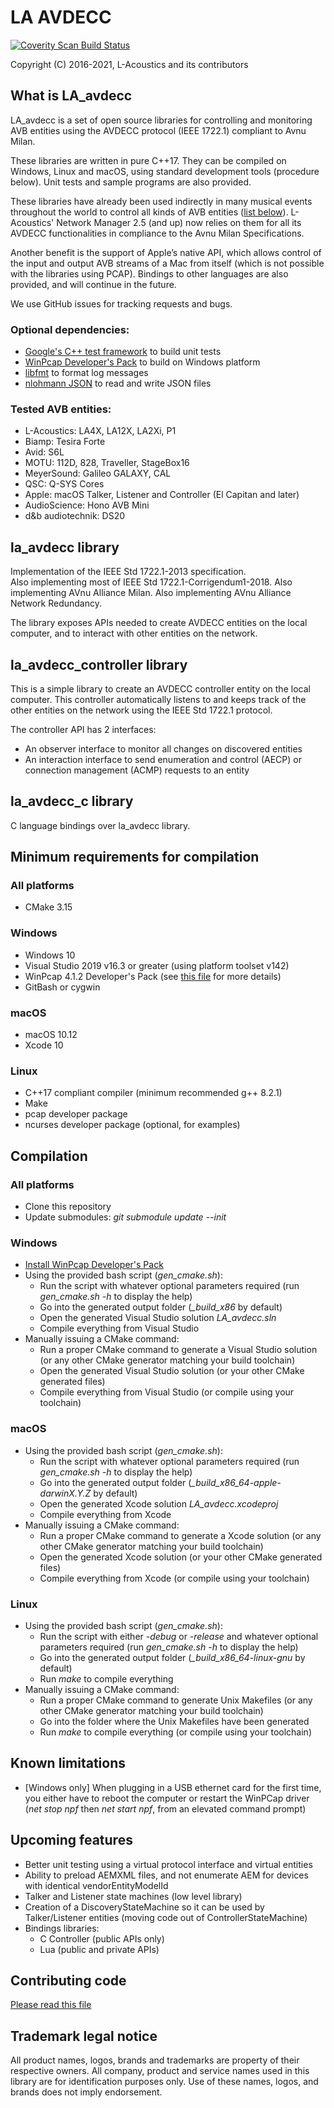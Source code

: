 # LA AVDECC
[![Coverity Scan Build Status](https://img.shields.io/coverity/scan/14038.svg)](https://scan.coverity.com/projects/l-acoustics-avdecc)

Copyright (C) 2016-2021, L-Acoustics and its contributors

## What is LA_avdecc
LA_avdecc is a set of open source libraries for controlling and monitoring AVB entities using the AVDECC protocol (IEEE 1722.1) compliant to Avnu Milan.

These libraries are written in pure C++17. They can be compiled on Windows, Linux and macOS, using standard development tools (procedure below). Unit tests and sample programs are also provided.

These libraries have already been used indirectly in many musical events throughout the world to control all kinds of AVB entities ([list below](#compatibleEntities)). L-Acoustics' Network Manager 2.5 (and up) now relies on them for all its AVDECC functionalities in compliance to the Avnu Milan Specifications.

Another benefit is the support of Apple’s native API, which allows control of the input and output AVB streams of a Mac from itself (which is not possible with the libraries using PCAP).
Bindings to other languages are also provided, and will continue in the future.

We use GitHub issues for tracking requests and bugs.

### Optional dependencies:
* [Google's C++ test framework](https://github.com/google/googletest) to build unit tests
* [WinPcap Developer's Pack](externals/3rdparty/winpcap/README.md) to build on Windows platform
* [libfmt](https://github.com/fmtlib/fmt) to format log messages
* [nlohmann JSON](https://github.com/nlohmann/json) to read and write JSON files

### <a name="compatibleEntities"></a>Tested AVB entities:
* L-Acoustics: LA4X, LA12X, LA2Xi, P1
* Biamp: Tesira Forte
* Avid: S6L
* MOTU: 112D, 828, Traveller, StageBox16
* MeyerSound: Galileo GALAXY, CAL
* QSC: Q-SYS Cores
* Apple: macOS Talker, Listener and Controller (El Capitan and later)
* AudioScience: Hono AVB Mini
* d&b audiotechnik: DS20

## la_avdecc library

Implementation of the IEEE Std 1722.1-2013 specification.  
Also implementing most of IEEE Std 1722.1-Corrigendum1-2018.
Also implementing AVnu Alliance Milan.
Also implementing AVnu Alliance Network Redundancy.

The library exposes APIs needed to create AVDECC entities on the local computer, and to interact with other entities on the network.

## la_avdecc_controller library

This is a simple library to create an AVDECC controller entity on the local computer. This controller automatically listens to and keeps track of the other entities on the network using the IEEE Std 1722.1 protocol.

The controller API has 2 interfaces:
- An observer interface to monitor all changes on discovered entities
- An interaction interface to send enumeration and control (AECP) or connection management (ACMP) requests to an entity

## la_avdecc_c library

C language bindings over la_avdecc library.

## Minimum requirements for compilation

### All platforms
- CMake 3.15

### Windows
- Windows 10
- Visual Studio 2019 v16.3 or greater (using platform toolset v142)
- WinPcap 4.1.2 Developer's Pack (see [this file](externals/3rdparty/winpcap/README.md) for more details)
- GitBash or cygwin

### macOS
- macOS 10.12
- Xcode 10

### Linux
- C++17 compliant compiler (minimum recommended g++ 8.2.1)
- Make
- pcap developer package
- ncurses developer package (optional, for examples)

## Compilation

### All platforms
- Clone this repository
- Update submodules: *git submodule update --init*

### Windows
- [Install WinPcap Developer's Pack](externals/3rdparty/winpcap/README.md)
- Using the provided bash script (*gen_cmake.sh*):
  * Run the script with whatever optional parameters required (run *gen_cmake.sh -h* to display the help)
  * Go into the generated output folder (*_build_x86* by default)
  * Open the generated Visual Studio solution *LA_avdecc.sln*
  * Compile everything from Visual Studio
- Manually issuing a CMake command:
  * Run a proper CMake command to generate a Visual Studio solution (or any other CMake generator matching your build toolchain)
  * Open the generated Visual Studio solution (or your other CMake generated files)
  * Compile everything from Visual Studio (or compile using your toolchain)
 
### macOS
- Using the provided bash script (*gen_cmake.sh*):
  * Run the script with whatever optional parameters required (run *gen_cmake.sh -h* to display the help)
  * Go into the generated output folder (*_build_x86_64-apple-darwinX.Y.Z* by default)
  * Open the generated Xcode solution *LA_avdecc.xcodeproj*
  * Compile everything from Xcode
- Manually issuing a CMake command:
  * Run a proper CMake command to generate a Xcode solution (or any other CMake generator matching your build toolchain)
  * Open the generated Xcode solution (or your other CMake generated files)
  * Compile everything from Xcode (or compile using your toolchain)

### Linux
- Using the provided bash script (*gen_cmake.sh*):
  * Run the script with either *-debug* or *-release* and whatever optional parameters required (run *gen_cmake.sh -h* to display the help)
  * Go into the generated output folder (*_build_x86_64-linux-gnu* by default)
  * Run *make* to compile everything
- Manually issuing a CMake command:
  * Run a proper CMake command to generate Unix Makefiles (or any other CMake generator matching your build toolchain)
  * Go into the folder where the Unix Makefiles have been generated
  * Run *make* to compile everything (or compile using your toolchain)

## Known limitations

- [Windows only] When plugging in a USB ethernet card for the first time, you either have to reboot the computer or restart the WinPCap driver (*net stop npf* then *net start npf*, from an elevated command prompt)

## Upcoming features

- Better unit testing using a virtual protocol interface and virtual entities
- Ability to preload AEMXML files, and not enumerate AEM for devices with identical vendorEntityModelId
- Talker and Listener state machines (low level library)
- Creation of a DiscoveryStateMachine so it can be used by Talker/Listener entities (moving code out of ControllerStateMachine)
- Bindings libraries:
  * C Controller (public APIs only)
  * Lua (public and private APIs)

## Contributing code

[Please read this file](CONTRIBUTING.md)

## Trademark legal notice
All product names, logos, brands and trademarks are property of their respective owners. All company, product and service names used in this library are for identification purposes only. Use of these names, logos, and brands does not imply endorsement.

